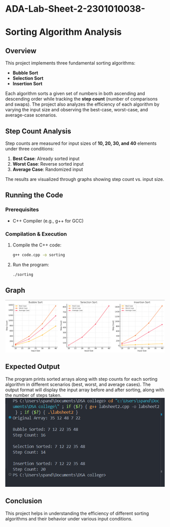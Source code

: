 # ADA-Lab-Sheet-2-2301010038-

# Sorting Algorithm Analysis

## Overview
This project implements three fundamental sorting algorithms:
- **Bubble Sort**
- **Selection Sort**
- **Insertion Sort**

Each algorithm sorts a given set of numbers in both ascending and descending order while tracking the **step count** (number of comparisons and swaps). The project also analyzes the efficiency of each algorithm by varying the input size and observing the best-case, worst-case, and average-case scenarios.

## Step Count Analysis
Step counts are measured for input sizes of **10, 20, 30, and 40** elements under three conditions:
1. **Best Case**: Already sorted input
2. **Worst Case**: Reverse sorted input
3. **Average Case**: Randomized input

The results are visualized through graphs showing step count vs. input size.

## Running the Code
### Prerequisites
- C++ Compiler (e.g., g++ for GCC)

### Compilation & Execution
1. Compile the C++ code:
   ```sh
   g++ code.cpp -o sorting
   ```
2. Run the program:
   ```sh
   ./sorting
   ```

## Graph
![Step Count Analysis](Graphs.png)

## Expected Output
The program prints sorted arrays along with step counts for each sorting algorithm in different scenarios (best, worst, and average cases). The output format will display the input array before and after sorting, along with the number of steps taken.
![Step Count Analysis](output.png)


## Conclusion
This project helps in understanding the efficiency of different sorting algorithms and their behavior under various input conditions.

